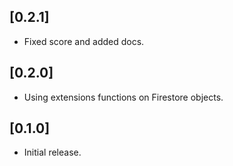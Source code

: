 ## [0.2.1]

* Fixed score and added docs. 

## [0.2.0]

* Using extensions functions on Firestore objects.

## [0.1.0]

* Initial release.
